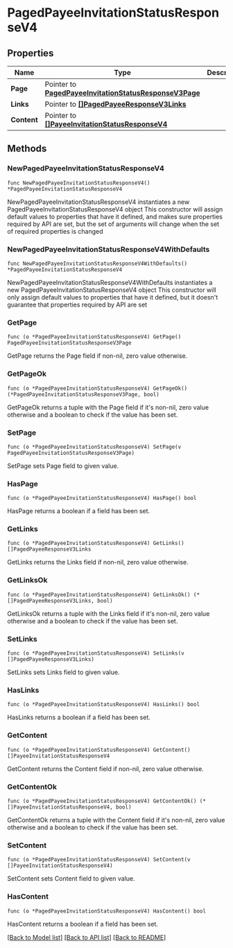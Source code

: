 # PagedPayeeInvitationStatusResponseV4

## Properties

Name | Type | Description | Notes
------------ | ------------- | ------------- | -------------
**Page** | Pointer to [**PagedPayeeInvitationStatusResponseV3Page**](PagedPayeeInvitationStatusResponseV3Page.md) |  | [optional] 
**Links** | Pointer to [**[]PagedPayeeResponseV3Links**](PagedPayeeResponseV3Links.md) |  | [optional] 
**Content** | Pointer to [**[]PayeeInvitationStatusResponseV4**](PayeeInvitationStatusResponseV4.md) |  | [optional] 

## Methods

### NewPagedPayeeInvitationStatusResponseV4

`func NewPagedPayeeInvitationStatusResponseV4() *PagedPayeeInvitationStatusResponseV4`

NewPagedPayeeInvitationStatusResponseV4 instantiates a new PagedPayeeInvitationStatusResponseV4 object
This constructor will assign default values to properties that have it defined,
and makes sure properties required by API are set, but the set of arguments
will change when the set of required properties is changed

### NewPagedPayeeInvitationStatusResponseV4WithDefaults

`func NewPagedPayeeInvitationStatusResponseV4WithDefaults() *PagedPayeeInvitationStatusResponseV4`

NewPagedPayeeInvitationStatusResponseV4WithDefaults instantiates a new PagedPayeeInvitationStatusResponseV4 object
This constructor will only assign default values to properties that have it defined,
but it doesn't guarantee that properties required by API are set

### GetPage

`func (o *PagedPayeeInvitationStatusResponseV4) GetPage() PagedPayeeInvitationStatusResponseV3Page`

GetPage returns the Page field if non-nil, zero value otherwise.

### GetPageOk

`func (o *PagedPayeeInvitationStatusResponseV4) GetPageOk() (*PagedPayeeInvitationStatusResponseV3Page, bool)`

GetPageOk returns a tuple with the Page field if it's non-nil, zero value otherwise
and a boolean to check if the value has been set.

### SetPage

`func (o *PagedPayeeInvitationStatusResponseV4) SetPage(v PagedPayeeInvitationStatusResponseV3Page)`

SetPage sets Page field to given value.

### HasPage

`func (o *PagedPayeeInvitationStatusResponseV4) HasPage() bool`

HasPage returns a boolean if a field has been set.

### GetLinks

`func (o *PagedPayeeInvitationStatusResponseV4) GetLinks() []PagedPayeeResponseV3Links`

GetLinks returns the Links field if non-nil, zero value otherwise.

### GetLinksOk

`func (o *PagedPayeeInvitationStatusResponseV4) GetLinksOk() (*[]PagedPayeeResponseV3Links, bool)`

GetLinksOk returns a tuple with the Links field if it's non-nil, zero value otherwise
and a boolean to check if the value has been set.

### SetLinks

`func (o *PagedPayeeInvitationStatusResponseV4) SetLinks(v []PagedPayeeResponseV3Links)`

SetLinks sets Links field to given value.

### HasLinks

`func (o *PagedPayeeInvitationStatusResponseV4) HasLinks() bool`

HasLinks returns a boolean if a field has been set.

### GetContent

`func (o *PagedPayeeInvitationStatusResponseV4) GetContent() []PayeeInvitationStatusResponseV4`

GetContent returns the Content field if non-nil, zero value otherwise.

### GetContentOk

`func (o *PagedPayeeInvitationStatusResponseV4) GetContentOk() (*[]PayeeInvitationStatusResponseV4, bool)`

GetContentOk returns a tuple with the Content field if it's non-nil, zero value otherwise
and a boolean to check if the value has been set.

### SetContent

`func (o *PagedPayeeInvitationStatusResponseV4) SetContent(v []PayeeInvitationStatusResponseV4)`

SetContent sets Content field to given value.

### HasContent

`func (o *PagedPayeeInvitationStatusResponseV4) HasContent() bool`

HasContent returns a boolean if a field has been set.


[[Back to Model list]](../README.md#documentation-for-models) [[Back to API list]](../README.md#documentation-for-api-endpoints) [[Back to README]](../README.md)



